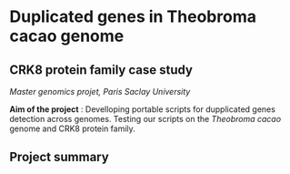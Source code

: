 # Duplicated genes in Theobroma cacao genome
## CRK8 protein family case study
*Master genomics projet, Paris Saclay University*

**Aim of the project** : Develloping portable scripts for dupplicated genes detection across genomes. Testing our scripts on the *Theobroma cacao* genome and CRK8 protein family. 

## Project summary


